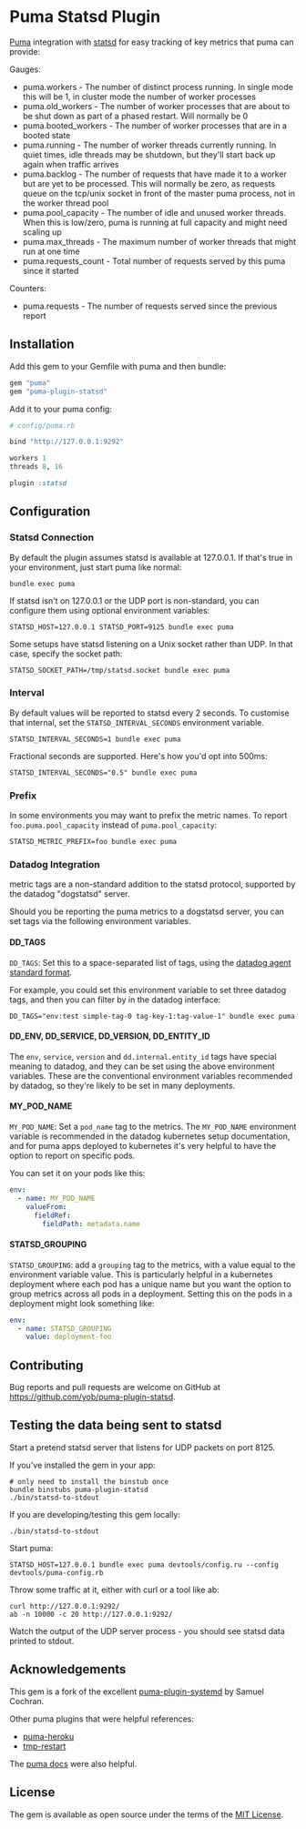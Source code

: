 # Puma Statsd Plugin

[Puma][puma] integration with [statsd][statsd] for easy tracking of key metrics
that puma can provide:

Gauges:

* puma.workers - The number of distinct process running. In single mode this will be 1, in cluster mode the number of worker processes
* puma.old_workers - The number of worker processes that are about to be shut down as part of a phased restart. Will normally be 0
* puma.booted_workers - The number of worker processes that are in a booted state
* puma.running - The number of worker threads currently running. In quiet times, idle threads may be shutdown, but they'll start back up again when traffic arrives
* puma.backlog - The number of requests that have made it to a worker but are yet to be processed. This will normally be zero, as requests queue on the tcp/unix socket in front of the master puma process, not in the worker thread pool
* puma.pool_capacity - The number of idle and unused worker threads. When this is low/zero, puma is running at full capacity and might need scaling up
* puma.max_threads - The maximum number of worker threads that might run at one time
* puma.requests_count - Total number of requests served by this puma since it started

Counters:

* puma.requests - The number of requests served since the previous report

  [puma]: https://github.com/puma/puma
  [statsd]: https://github.com/etsy/statsd

## Installation

Add this gem to your Gemfile with puma and then bundle:

```ruby
gem "puma"
gem "puma-plugin-statsd"
```

Add it to your puma config:

```ruby
# config/puma.rb

bind "http://127.0.0.1:9292"

workers 1
threads 8, 16

plugin :statsd
```

## Configuration

### Statsd Connection

By default the plugin assumes statsd is available at 127.0.0.1. If that's true
in your environment, just start puma like normal:

```
bundle exec puma
```

If statsd isn't on 127.0.0.1 or the UDP port is non-standard, you can configure
them using optional environment variables:

```
STATSD_HOST=127.0.0.1 STATSD_PORT=9125 bundle exec puma
```

Some setups have statsd listening on a Unix socket rather than UDP. In that case, specify the socket path:

```
STATSD_SOCKET_PATH=/tmp/statsd.socket bundle exec puma
```

### Interval

By default values will be reported to statsd every 2 seconds. To customise that
internal, set the `STATSD_INTERVAL_SECONDS` environment variable.

```
STATSD_INTERVAL_SECONDS=1 bundle exec puma
```

Fractional seconds are supported. Here's how you'd opt into 500ms:

```
STATSD_INTERVAL_SECONDS="0.5" bundle exec puma
```

### Prefix

In some environments you may want to prefix the metric names. To report
`foo.puma.pool_capacity` instead of `puma.pool_capacity`:

```
STATSD_METRIC_PREFIX=foo bundle exec puma
```

### Datadog Integration

metric tags are a non-standard addition to the statsd protocol, supported by
the datadog "dogstatsd" server.

Should you be reporting the puma metrics to a dogstatsd server, you can set
tags via the following environment variables.

#### DD_TAGS

`DD_TAGS`: Set this to a space-separated list of tags, using the
[datadog agent standard format](https://docs.datadoghq.com/agent/docker/?tab=standard#global-options).

For example, you could set this environment variable to set three datadog tags,
and then you can filter by in the datadog interface:

```
DD_TAGS="env:test simple-tag-0 tag-key-1:tag-value-1" bundle exec puma
```

#### DD_ENV, DD_SERVICE, DD_VERSION, DD_ENTITY_ID

The `env`, `service`, `version` and `dd.internal.entity_id` tags have special
meaning to datadog, and they can be set using the above environment variables.
These are the conventional environment variables recommended by datadog, so
they're likely to be set in many deployments.

#### MY_POD_NAME

`MY_POD_NAME`: Set a `pod_name` tag to the metrics. The `MY_POD_NAME`
environment variable is recommended in the datadog kubernetes setup
documentation, and for puma apps deployed to kubernetes it's very helpful to
have the option to report on specific pods.

You can set it on your pods like this:

```yaml
env:
  - name: MY_POD_NAME
    valueFrom:
      fieldRef:
        fieldPath: metadata.name
```

#### STATSD_GROUPING

`STATSD_GROUPING`: add a `grouping` tag to the metrics, with a value equal to
the environment variable value. This is particularly helpful in a kubernetes
deployment where each pod has a unique name but you want the option to group
metrics across all pods in a deployment. Setting this on the pods in a
deployment might look something like:

```yaml
env:
  - name: STATSD_GROUPING
    value: deployment-foo
```

## Contributing

Bug reports and pull requests are welcome on GitHub at
https://github.com/yob/puma-plugin-statsd.

## Testing the data being sent to statsd

Start a pretend statsd server that listens for UDP packets on port 8125.

If you've installed the gem in your app:

    # only need to install the binstub once
    bundle binstubs puma-plugin-statsd
    ./bin/statsd-to-stdout

If you are developing/testing this gem locally:

    ./bin/statsd-to-stdout

Start puma:

    STATSD_HOST=127.0.0.1 bundle exec puma devtools/config.ru --config devtools/puma-config.rb

Throw some traffic at it, either with curl or a tool like ab:

    curl http://127.0.0.1:9292/
    ab -n 10000 -c 20 http://127.0.0.1:9292/

Watch the output of the UDP server process - you should see statsd data printed to stdout.

## Acknowledgements

This gem is a fork of the excellent [puma-plugin-systemd][puma-plugin-systemd] by
Samuel Cochran.

  [puma-plugin-systemd]: https://github.com/sj26/puma-plugin-systemd

Other puma plugins that were helpful references:

* [puma-heroku](https://github.com/evanphx/puma-heroku)
* [tmp-restart](https://github.com/puma/puma/blob/master/lib/puma/plugin/tmp_restart.rb)

The [puma docs](https://github.com/puma/puma/blob/master/docs/plugins.md) were also helpful.

## License

The gem is available as open source under the terms of the [MIT License][license].

  [license]: http://opensource.org/licenses/MIT
